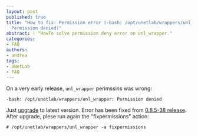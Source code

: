 ```yaml
---
layout: post
published: true
title: "How to fix: Permission error (-bash: /opt/unetlab/wrappers/unl_wrapper:
  Permission denied)"
abstract: ! "HowTo solve permission deny error on unl_wrapper."
categories:
- FAQ
authors:
- andrea
tags:
- UNetLab
- FAQ
---
```

On a very early release, `unl_wrapper` perimssins was wrong:

~~~
-bash: /opt/unetlab/wrappers/unl_wrapper: Permission denied
~~~

Just [upgrade](/2014/11/upgrade-unetlab-installation/ "Upgrade UNetLab installation") to latest version.
Error has been fixed from <a title="UNetLab 0.8.5-38 Released" href="http://www.unetlab.com/2014/11/unetlab-0-8-5-38-released/">0.8.5-38 release</a>. After upgrade, plese run again the "fixpermissions" action:
~~~
# /opt/unetlab/wrappers/unl_wrapper -a fixpermissions
~~~
